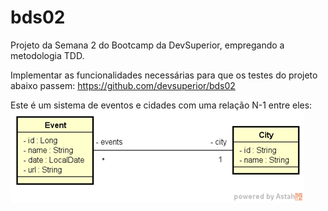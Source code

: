 # bds02
Projeto da Semana 2 do Bootcamp da DevSuperior, empregando a metodologia TDD.

Implementar as funcionalidades necessárias para que os testes do projeto abaixo passem:
https://github.com/devsuperior/bds02

Este é um sistema de eventos e cidades com uma relação N-1 entre eles:
![diagrama](./diagrama.png)

